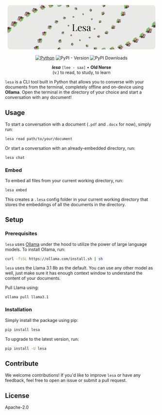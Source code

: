 ![Banner](assets/banner-v3.png)

<div align="center">

[![Python](https://img.shields.io/badge/python-3.10%2B-blue)](https://www.python.org/downloads/)
![PyPI - Version](https://img.shields.io/pypi/v/lesa)
![PyPI Downloads](https://static.pepy.tech/badge/lesa)

</div>

<div align="center">

**_lesa_**
`[lee - saa]` • **Old Norse** <br/>
(v.) to read, to study, to learn

<!-- <div align="center">
  <sub>Prepared by <a href="https://github.com/shxntanu">Shantanu Wable</a> and <a href="https://github.com/omkargwagholikar">Omkar Wagholikar</a> </sub>
</div> -->

</div>

`lesa` is a CLI tool built in Python that allows you to converse with your documents from the terminal, completely offline and on-device using **Ollama**. Open the terminal in the directory of your choice and start a conversation with any document!




## Usage

To start a conversation with a document (`.pdf` and `.docx` for now), simply run:

```bash
lesa read path/to/your/document
```

Or start a conversation with an already-embedded directory, run:

```bash
lesa chat
```

### Embed

To embed all files from your current working directory, run:

```bash
lesa embed
```

This creates a `.lesa` config folder in your current working directory that stores the embeddings of all the documents in the directory.

<!-- ## Features

-   🖥️ **Completely On-Device**: Uses Ollama under the hood to interface with LLMs, so you can be sure your data is not leaving your device.
-   📚 **Converse with (almost) all documents**: Supports PDF, DOCX and Text files.
-   🤖 **Wide Range of LLMs**: Choose the Large Language Model of your choice. Whether you want to keep it quick and concise, or want to go all in with a huge context window, the choice is yours. -->

## Setup

### Prerequisites

`lesa` uses [Ollama](https://ollama.com/) under the hood to utilize the power of large language models. To install Ollama, run:

```bash
curl -fsSL https://ollama.com/install.sh | sh
```

`lesa` uses the Llama 3.1 8b as the default. You can use any other model as well, just make sure it has enough context window to understand the content of your documents.

Pull Llama using:

```bash
ollama pull llama3.1
```

### Installation

Simply install the package using pip:

```bash
pip install lesa
```

To upgrade to the latest version, run:

```bash
pip install -U lesa
```

## Contribute

We welcome contributions! If you'd like to improve `lesa` or have any feedback, feel free to open an issue or submit a pull request.

## License

Apache-2.0
